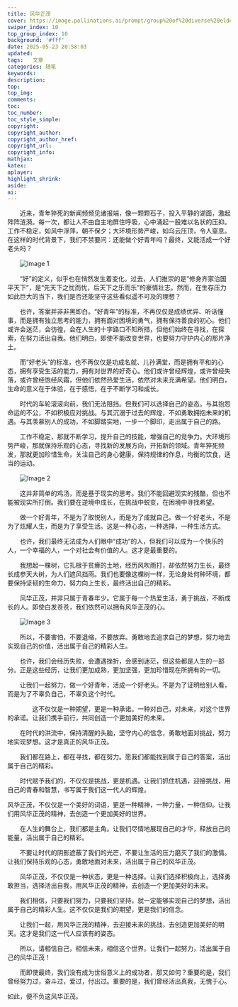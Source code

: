 ```yaml
---
title: 风华正茂
cover: https://image.pollinations.ai/prompt/group%20of%20diverse%20elderly%20people%20laughing%20and%20participating%20in%20a%20vibrant%20outdoor%20activity,%20gardening%20painting,%20under%20a%20sunny%20sky.%20faces%20full%20of%20joy%20and%20energy,%20youthful%20spirits%20despite%20age
swiper_index: 10
top_group_index: 10
background: '#fff'
date: 2025-05-23 20:58:03
updated:
tags:   文章
categories: 随笔
keywords:
description:
top:  
top_img:    
comments:
toc:
toc_number:
toc_style_simple:
copyright:
copyright_author:
copyright_author_href:
copyright_url:
copyright_info:
mathjax:
katex:
aplayer:
highlight_shrink:
aside:
ai:
---
```





　　近来，青年猝死的新闻频频见诸报端，像一颗颗石子，投入平静的湖面，激起阵阵涟漪。每一次，都让人不由自主地屏住呼吸，心中涌起一股难以名状的压抑。工作不稳定，如风中浮萍，朝不保夕；大环境形势严峻，如乌云压顶，令人窒息。在这样的时代背景下，我们不禁要问：还能做个好青年吗？最终，又能活成一个好老头吗？



　　![Image 1](https://image.pollinations.ai/prompt/young%20man%20working%20late%2C%20tired%20but%20determined%2C%20dimly%20lit%2C%20shadows%2C%20books%2C%20papers%2C%20challenges%2C%20resilience)



　　“好”的定义，似乎也在悄然发生着变化。过去，人们推崇的是“修身齐家治国平天下”，是“先天下之忧而忧，后天下之乐而乐”的豪情壮志。然而，在生存压力如此巨大的当下，我们是否还能坚守这些看似遥不可及的理想？



　　也许，答案并非非黑即白。“好青年”的标准，不再仅仅是成绩优异、听话懂事，而是拥有独立思考的能力，拥有面对困境的勇气，拥有保持善良的初心。他们或许会迷茫，会彷徨，会在人生的十字路口不知所措，但他们始终在寻找，在探索，在努力活出自我。他们明白，即使不能改变世界，也要努力守护内心的那片净土。



　　而“好老头”的标准，也不再仅仅是功成名就、儿孙满堂，而是拥有平和的心态，拥有享受生活的能力，拥有对世界的好奇心。他们或许曾经辉煌，或许曾经失落，或许曾经饱经风霜，但他们依然热爱生活，依然对未来充满希望。他们明白，生命的意义在于体验，在于感悟，在于不断学习和成长。



　　时代的车轮滚滚向前，我们无法阻挡。但我们可以选择自己的姿态。与其抱怨命运的不公，不如积极应对挑战。与其沉溺于过去的辉煌，不如勇敢拥抱未来的机遇。与其羡慕别人的成功，不如脚踏实地，一步一个脚印，走出属于自己的路。



　　工作不稳定，那就不断学习，提升自己的技能，增强自己的竞争力。大环境形势严峻，那就保持乐观的心态，寻找新的发展方向，开拓新的领域。青年猝死频发，那就更加珍惜生命，关注自己的身心健康，保持规律的作息，均衡的饮食，适当的运动。



　　![Image 2](https://image.pollinations.ai/prompt/young%20people%20learning%2C%20exercising%2C%20collaborating%2C%20bright%2C%20optimistic%2C%20health%2C%20education%2C%20teamwork%2C%20modern%2C%20energetic)



　　这并非简单的鸡汤，而是基于现实的思考。我们不能回避现实的残酷，但也不能被现实所打倒。我们要在逆境中成长，在挑战中蜕变，在困境中寻找希望。



　　做一个好青年，不是为了取悦别人，而是为了成就自己。做一个好老头，不是为了炫耀人生，而是为了享受生活。这是一种心态，一种选择，一种生活方式。



　　也许，我们最终无法成为人们眼中“成功”的人，但我们可以成为一个快乐的人，一个幸福的人，一个对社会有价值的人。这才是最重要的。



　　我想起一棵树，它扎根于贫瘠的土地，经历风吹雨打，却依然努力生长，最终长成参天大树，为人们遮风挡雨。我们也要像这棵树一样，无论身处何种环境，都要保持坚韧的生命力，努力向上生长，最终活出自己的精彩。



　　风华正茂，并非只属于青春年少。它属于每一个热爱生活，勇于挑战，不断成长的人。即使白发苍苍，我们依然可以拥有风华正茂的心。



　　![Image 3](https://image.pollinations.ai/prompt/group%20of%20diverse%20elderly%20people%20laughing%20and%20participating%20in%20a%20vibrant%20outdoor%20activity,%20gardening%20painting,%20under%20a%20sunny%20sky.%20faces%20full%20of%20joy%20and%20energy,%20youthful%20spirits%20despite%20age)



　　所以，不要害怕，不要退缩，不要放弃。勇敢地去追求自己的梦想，努力地去实现自己的价值，活出属于自己的精彩人生。



　　也许，我们会经历失败，会遭遇挫折，会感到迷茫，但这些都是人生的一部分。正是这些经历，让我们更加成熟，更加坚强，更加珍惜现在所拥有的一切。



　　让我们一起努力，做一个好青年，活成一个好老头。不是为了证明给别人看，而是为了不辜负自己，不辜负这个时代。



　　　　这不仅仅是一种期望，更是一种承诺。一种对自己，对未来，对这个世界的承诺。让我们携手前行，共同创造一个更加美好的未来。



　　在时代的洪流中，保持清醒的头脑，坚守内心的信念，勇敢地面对挑战，努力地实现梦想。这才是真正的风华正茂。



　　我们都在路上，都在寻找，都在努力。愿我们都能找到属于自己的答案，活出属于自己的精彩。



　　时代赋予我们的，不仅仅是挑战，更是机遇。让我们抓住机遇，迎接挑战，用自己的青春和智慧，书写属于我们这一代人的辉煌。


   风华正茂，不仅仅是一个美好的词语，更是一种精神，一种力量，一种信仰。让我们用风华正茂的精神，去创造一个更加美好的世界。



　　在人生的舞台上，我们都是主角。让我们尽情地展现自己的才华，释放自己的能量，活出属于自己的精彩。



　　不要让时代的阴影遮蔽了我们的光芒，不要让生活的压力磨灭了我们的激情。让我们保持乐观的心态，勇敢地面对未来，活出属于自己的风华正茂。



　　风华正茂，不仅仅是一种状态，更是一种选择。让我们选择积极向上，选择勇敢担当，选择活出自我，用风华正茂的精神，去创造一个更加美好的未来。



　　我们相信，只要我们努力，只要我们坚持，就一定能够实现自己的梦想，活出属于自己的精彩人生。这不仅仅是我们的期望，更是我们的信念。



　　让我们一起，用风华正茂的精神，去迎接未来的挑战，去创造更加美好的明天。这才是我们这一代人应该有的姿态。



　　所以，请相信自己，相信未来，相信这个世界。让我们一起努力，活出属于自己的风华正茂！



　　而即使最终，我们没有成为世俗意义上的成功者，那又如何？重要的是，我们曾经努力过，奋斗过，爱过，付出过。重要的是，我们曾经活出真我，无愧于心。


   如此，便不负这风华正茂。
